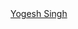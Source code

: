 <div class="badge-base LI-profile-badge" data-locale="en_US" data-size="medium" data-theme="light" data-type="VERTICAL" data-vanity="yogesh-singh-331a92185" data-version="v1"><a class="badge-base__link LI-simple-link" href="https://in.linkedin.com/in/yogesh-singh-331a92185?trk=profile-badge">Yogesh Singh</a></div>
              
